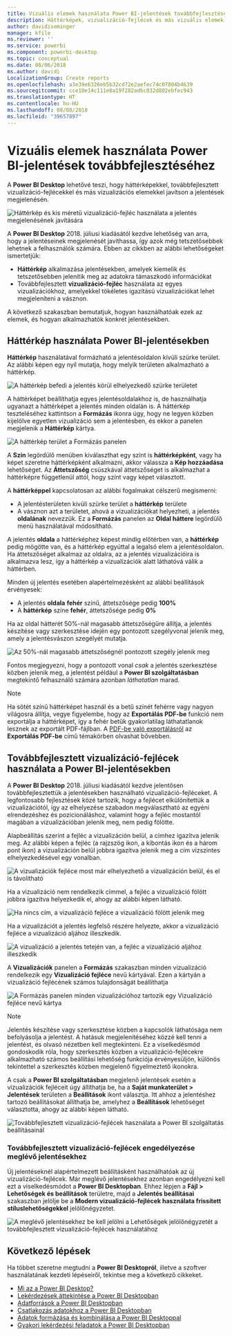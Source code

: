 ```yaml
---
title: Vizuális elemek használata Power BI-jelentések továbbfejlesztéséhez
description: Háttérképek, vizualizáció-fejlécek és más vizuális elemek használata jelentések jobb megjelenéséhez
author: davidiseminger
manager: kfile
ms.reviewer: ''
ms.service: powerbi
ms.component: powerbi-desktop
ms.topic: conceptual
ms.date: 08/06/2018
ms.author: davidi
LocalizationGroup: Create reports
ms.openlocfilehash: a3e39e6326eb5b32cd72e2aefec74c07804b4639
ms.sourcegitcommit: cce10e14c111e8a19f282ad6c032d802ebfec943
ms.translationtype: HT
ms.contentlocale: hu-HU
ms.lasthandoff: 08/08/2018
ms.locfileid: "39657897"
---
```

# <a name="use-visual-elements-to-enhance-power-bi-reports"></a>Vizuális elemek használata Power BI-jelentések továbbfejlesztéséhez

A **Power BI Desktop** lehetővé teszi, hogy háttérképekkel, továbbfejlesztett vizualizáció-fejlécekkel és más vizualizációs elemekkel javítson a jelentések megjelenésén.

![Háttérkép és kis méretű vizualizáció-fejléc használata a jelentés megjelenésének javítására](media/desktop-visual-elements-for-reports/visual-elements-for-reports_01.png)

A **Power BI Desktop** 2018. júliusi kiadásától kezdve lehetőség van arra, hogy a jelentéseinek megjelenését javíthassa, így azok még tetszetősebbek lehetnek a felhasználók számára. Ebben az cikkben az alábbi lehetőségeket ismertetjük: 

* **Háttérkép** alkalmazása jelentésekben, amelyek kiemelik és tetszetősebben jelenítik meg az adatokra támaszkodó információkat
* Továbbfejlesztett **vizualizáció-fejléc** használata az egyes vizualizációkhoz, amelyekkel tökéletes igazítású vizualizációkat lehet megjeleníteni a vásznon. 

A következő szakaszban bemutatjuk, hogyan használhatóak ezek az elemek, és hogyan alkalmazhatók konkrét jelentésekben.

## <a name="using-wallpaper-in-power-bi-reports"></a>Háttérkép használata Power BI-jelentésekben

**Háttérkép** használatával formázható a jelentésoldalon kívüli szürke terület. Az alábbi képen egy nyíl mutatja, hogy melyik területen alkalmazható a háttérkép. 

![A háttérkép befedi a jelentés körül elhelyezkedő szürke területet](media/desktop-visual-elements-for-reports/visual-elements-for-reports_02.png)

A háttérképet beállíthatja egyes jelentésoldalakhoz is, de használhatja ugyanazt a háttérképet a jelentés minden oldalán is. A háttérkép teszteléséhez kattintson a **Formázás** ikonra úgy, hogy ne legyen közben kijelölve egyetlen vizualizáció sem a jelentésben, és ekkor a panelen megjelenik a **Háttérkép** kártya.

![A háttérkép terület a Formázás panelen](media/desktop-visual-elements-for-reports/visual-elements-for-reports_03.png)

A **Szín** legördülő menüben kiválaszthat egy színt is **háttérképként**, vagy ha képet szeretne háttérképként alkalmazni, akkor válassza a **Kép hozzáadása** lehetőséget. Az **Áttetszőség** csúszkával áttetszőséget is alkalmazhat a háttérképre függetlenül attól, hogy színt vagy képet választott.

A **háttérképpel** kapcsolatosan az alábbi fogalmakat célszerű megismerni:

* A jelentésterületen kívüli szürke terület a **háttérkép** területe
* A vásznon azt a területet, ahová a vizualizációkat helyezheti, a jelentés **oldalának** nevezzük. Ez a **Formázás** panelen az **Oldal háttere** legördülő menü használatával módosítható.

A jelentés **oldala** a háttérképhez képest mindig előtérben van, a **háttérkép** pedig mögötte van, és a háttérkép egyúttal a legalsó elem a jelentésoldalon. Ha áttetszőséget alkalmaz az oldalra, az a jelentés vizualizációira is alkalmazva lesz, így a háttérkép a vizualizációk alatt láthatóvá válik a háttérben.

Minden új jelentés esetében alapértelmezésként az alábbi beállítások érvényesek:

* A jelentés **oldala** **fehér** színű, áttetszősége pedig **100%**
* A **háttérkép** színe **fehér**, áttetszősége pedig **0%**

Ha az oldal hátterét 50%-nál magasabb áttetszőségűre állítja, a jelentés készítése vagy szerkesztése idején egy pontozott szegélyvonal jelenik meg, amely a jelentésvászon szegélyét mutatja. 

![Az 50%-nál magasabb áttetszőségnél pontozott szegély jelenik meg](media/desktop-visual-elements-for-reports/visual-elements-for-reports_04.png)

Fontos megjegyezni, hogy a pontozott vonal *csak* a jelentés szerkesztése közben jelenik meg, a jelentést például a **Power BI szolgáltatásban** megtekintő felhasználó számára azonban *láthatatlan* marad.

> [!NOTE]
> Ha sötét színű háttérképet használ és a betű színét fehérre vagy nagyon világosra állítja, vegye figyelembe, hogy az **Exportálás PDF-be** funkció nem exportálja a háttérképet, így a fehér betűk gyakorlatilag láthatatlanok lesznek az exportált PDF-fájlban. A [PDF-be való exportálásról](desktop-export-to-pdf.md) az **Exportálás PDF-be** című témakörben olvashat bővebben.


## <a name="using-improved-visual-headers-in-power-bi-reports"></a>Továbbfejlesztett vizualizáció-fejlécek használata a Power BI-jelentésekben

A **Power BI Desktop** 2018. júliusi kiadásától kezdve jelentősen továbbfejlesztettük a jelentésekben használható vizualizáció-fejléceket. A legfontosabb fejlesztések közé tartozik, hogy a fejlécet elkülönítettük a vizualizációtól, így az elhelyezése szabadon megválasztható az egyéni elrendezéshez és pozicionáláshoz, valamint hogy a fejléc mostantól magában a vizualizációban jelenik meg, nem pedig fölötte. 

Alapbeállítás szerint a fejléc a vizualizáción belül, a címhez igazítva jelenik meg. Az alábbi képen a fejléc (a rajzszög ikon, a kibontás ikon és a három pont ikon) a vizualizáción belül jobbra igazítva jelenik meg a cím vízszintes elhelyezkedésével egy vonalban.

![A vizualizációk fejléce most már elhelyezhető a vizualizáción belül, és el is távolítható](media/desktop-visual-elements-for-reports/visual-elements-for-reports_05.png)

Ha a vizualizáció nem rendelkezik címmel, a fejléc a vizualizáció fölött jobbra igazítva helyezkedik el, ahogy az alábbi képen látható. 

![Ha nincs cím, a vizualizáció fejléce a vizualizáció fölött jelenik meg](media/desktop-visual-elements-for-reports/visual-elements-for-reports_07.png)

Ha a vizualizációt a jelentés legfelső részére helyezte, akkor a vizualizáció fejléce a vizualizáció aljához illeszkedik. 

![A vizualizáció a jelentés tetején van, a fejléc a vizualizáció aljához illeszkedik](media/desktop-visual-elements-for-reports/visual-elements-for-reports_08.png)

A **Vizualizációk** panelen a **Formázás** szakaszban minden vizualizáció rendelkezik egy **Vizualizáció fejléce** nevű kártyával. Ezen a kártyán a vizualizáció fejlécének számos tulajdonságát beállíthatja

![A Formázás panelen minden vizualizációhoz tartozik egy Vizualizáció fejléce nevű kártya](media/desktop-visual-elements-for-reports/visual-elements-for-reports_09.png)

> [!NOTE]
> Jelentés készítése vagy szerkesztése közben a kapcsolók láthatósága nem befolyásolja a jelentést. A hatásuk megjelenítéséhez közzé kell tenni a jelentést, és olvasó nézetben kell megtekinteni. Ez a viselkedésmód gondoskodik róla, hogy szerkesztés közben a vizualizáció-fejlécekre alkalmazható számos beállítási lehetőség funkciója érvényesüljön, különös tekintettel a szerkesztés közben megjelenő figyelmeztető ikonokra.

A csak a **Power BI szolgáltatásban** megjelenő jelentések esetén a vizualizációk fejléceit úgy állíthatja be, ha a **Saját munkaterület > Jelentések** területen a **Beállítások** ikont választja. Itt ahhoz a jelentéshez tartozó beállításokat állíthatja be, amelyhez a **Beállítások** lehetőséget választotta, ahogy az alábbi képen látható.

![Továbbfejlesztett vizualizáció-fejlécek használata a Power BI szolgáltatás beállításainál](media/desktop-visual-elements-for-reports/visual-elements-for-reports_10.png)

### <a name="enabling-improved-visual-headers-for-existing-reports"></a>Továbbfejlesztett vizualizáció-fejlécek engedélyezése meglévő jelentésekhez

Új jelentéseknél alapértelmezett beállításként használhatóak az új vizualizáció-fejlécek. Már meglévő jelentésekhez azonban engedélyezni kell ezt a viselkedésmódot a **Power BI Desktopban**. Ehhez lépjen a **Fájl > Lehetőségek és beállítások** területre, majd a **Jelentés beállításai** szakaszban jelölje be a **Modern vizualizáció-fejlécek használata frissített stíluslehetőségekkel** jelölőnégyzetet.

![A meglévő jelentésekhez be kell jelölni a Lehetőségek jelölőnégyzetét a továbbfejlesztett vizualizáció-fejlécek használatához](media/desktop-visual-elements-for-reports/visual-elements-for-reports_06.png)


## <a name="next-steps"></a>Következő lépések
Ha többet szeretne megtudni a **Power BI Desktopról**, illetve a szoftver használatának kezdeti lépéseiről, tekintse meg a következő cikkeket.

* [Mi az a Power BI Desktop?](desktop-what-is-desktop.md)
* [Lekérdezések áttekintése a Power BI Desktopban](desktop-query-overview.md)
* [Adatforrások a Power BI Desktopban](desktop-data-sources.md)
* [Csatlakozás adatokhoz a Power BI Desktopban](desktop-connect-to-data.md)
* [Adatok formázása és kombinálása a Power BI Desktoppal](desktop-shape-and-combine-data.md)
* [Gyakori lekérdezési feladatok a Power BI Desktopban](desktop-common-query-tasks.md)   

